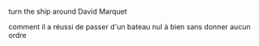 turn the ship around
David Marquet

comment il a réussi de passer d'un bateau nul à bien sans donner aucun ordre